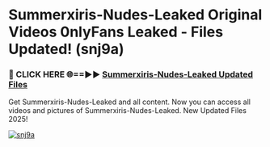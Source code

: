 # Summerxiris-Nudes-Leaked Original Videos 0nlyFans Leaked - Files Updated! (snj9a)

<h3>🔴 CLICK HERE 🌐==►► <a href="https://tinyurl.com/4mcuefdz" rel="nofollow">Summerxiris-Nudes-Leaked Updated Files</a></h3>

Get Summerxiris-Nudes-Leaked and all content. Now you can access all videos and pictures of Summerxiris-Nudes-Leaked. New Updated Files 2025!

[![snj9a](https://i.imgur.com/StAQSOY.gif)](https://tinyurl.com/4mcuefdz)
